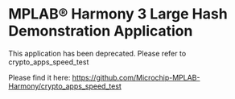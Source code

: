 # MPLAB® Harmony 3 Large Hash Demonstration Application

This application has been deprecated. Please refer to crypto_apps_speed_test

Please find it here: https://github.com/Microchip-MPLAB-Harmony/crypto_apps_speed_test

